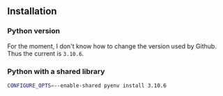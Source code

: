 ## Installation

### Python version

For the moment, I don't know how to change the version used by Github.
Thus the current is `3.10.6`.


### Python with a shared library

```bash
CONFIGURE_OPTS=--enable-shared pyenv install 3.10.6
```

